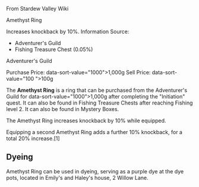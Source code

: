 From Stardew Valley Wiki

Amethyst Ring

Increases knockback by 10%. Information Source:

- Adventurer's Guild
- Fishing Treasure Chest (0.05%)

Adventurer's Guild

Purchase Price: data-sort-value="1000"&gt;1,000g Sell Price: data-sort-value="100 "&gt;100g

The **Amethyst Ring** is a ring that can be purchased from the Adventurer's Guild for data-sort-value="1000"&gt;1,000g after completing the "Initiation" quest. It can also be found in Fishing Treasure Chests after reaching Fishing level 2. It can also be found in Mystery Boxes.

The Amethyst Ring increases knockback by 10% while equipped.

Equipping a second Amethyst Ring adds a further 10% knockback, for a total 20% increase.\[1]

## Dyeing

Amethyst Ring can be used in dyeing, serving as a purple dye at the dye pots, located in Emily's and Haley's house, 2 Willow Lane.